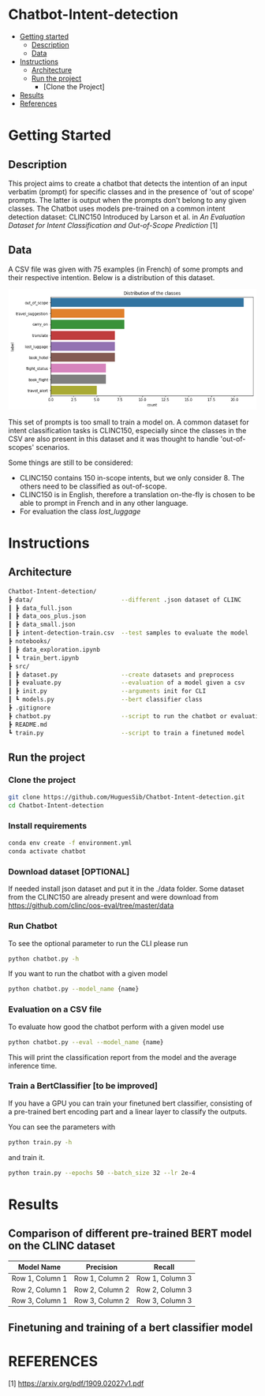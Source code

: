 # Chatbot-Intent-detection
* [Getting started](#getting-started)
    * [Description](#description)
    * [Data](#data)
* [Instructions](#instructions)
    * [Architecture](#architecture)
    * [Run the project](#run-the-project)
       * [Clone the Project]   
* [Results](#results)
* [References](#references)
  
# Getting Started

## Description

This project aims to create a chatbot that detects the intention of an input verbatim (prompt) for specific classes and in the presence of 'out of scope' prompts. The latter is output when the prompts don't belong to any given classes. 
The Chatbot uses models pre-trained on a common intent detection dataset: CLINC150 Introduced by Larson et al. in *An Evaluation Dataset for Intent Classification and Out-of-Scope Prediction* [1]

## Data 

A CSV file was given with 75 examples (in French) of some prompts and their respective intention. Below is a distribution of this dataset. 

![alt text](/img/class_distib.png)

This set of prompts is too small to train a model on. A common dataset for intent classification tasks is CLINC150, especially since the classes in the CSV are also present in this dataset and it was thought to handle 'out-of-scopes' scenarios.

Some things are still to be considered: 
  - CLINC150 contains 150 in-scope intents, but we only consider 8. The others need to be classified as out-of-scope.
  - CLINC150 is in English, therefore a translation on-the-fly is chosen to be able to prompt in French and in any other language.
  - For evaluation the class _lost_luggage_
    
# Instructions 

## Architecture 
```bash
Chatbot-Intent-detection/
┣ data/                         --different .json dataset of CLINC
┃ ┣ data_full.json            
┃ ┣ data_oos_plus.json
┃ ┣ data_small.json
┃ ┣ intent-detection-train.csv  --test samples to evaluate the model
┣ notebooks/
┃ ┣ data_exploration.ipynb
┃ ┗ train_bert.ipynb
┣ src/
┃ ┣ dataset.py                  --create datasets and preprocess
┃ ┣ evaluate.py                 --evaluation of a model given a csv  
┃ ┣ init.py                     --arguments init for CLI
┃ ┗ models.py                   --bert classifier class
┣ .gitignore
┣ chatbot.py                    --script to run the chatbot or evaluation
┣ README.md
┗ train.py                      --script to train a finetuned model
```
## Run the project
### Clone the project 
```bash
git clone https://github.com/HuguesSib/Chatbot-Intent-detection.git
cd Chatbot-Intent-detection
```
### Install requirements 
```bash
conda env create -f environment.yml
conda activate chatbot
```

### Download dataset [OPTIONAL]
If needed install json dataset and put it in the ./data folder. 
Some dataset from the CLINC150 are already present and were download from https://github.com/clinc/oos-eval/tree/master/data

### Run Chatbot 
To see the optional parameter to run the CLI please run
```bash
python chatbot.py -h
```
If you want to run the chatbot with a given model 

```bash
python chatbot.py --model_name {name}
```
### Evaluation on a CSV file
To evaluate how good the chatbot perform with a given model use 
```bash
python chatbot.py --eval --model_name {name}
```
This will print the classification report from the model and the average inference time. 

### Train a BertClassifier [to be improved]
If you have a GPU you can train your finetuned bert classifier, consisting of a pre-trained bert encoding part and a linear layer to classify the outputs.

You can see the parameters with 
```bash
python train.py -h
```
and train it. 
```bash
python train.py --epochs 50 --batch_size 32 --lr 2e-4
```

# Results
## Comparison of different pre-trained BERT model on the CLINC dataset

| Model Name | Precision | Recall | 
| -------- | -------- | -------- |
| Row 1, Column 1 | Row 1, Column 2 | Row 1, Column 3 |
| Row 2, Column 1 | Row 2, Column 2 | Row 2, Column 3 |
| Row 3, Column 1 | Row 3, Column 2 | Row 3, Column 3 |
## Finetuning and training of a bert classifier model
# REFERENCES

[1] https://arxiv.org/pdf/1909.02027v1.pdf



